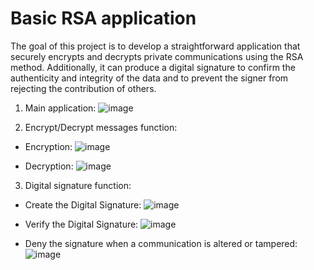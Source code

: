 # Basic RSA application
The goal of this project is to develop a straightforward application that securely encrypts and decrypts private communications using the RSA method. Additionally, it can produce a digital signature to confirm the authenticity and integrity of the data and to prevent the signer from rejecting the contribution of others.

1) Main application:
![image](https://github.com/kieuhuy/Basic-RSA-application/assets/83636991/dc760e6a-fbe9-4e76-89fa-babb2fcab43f)

2) Encrypt/Decrypt messages function:
  - Encryption:
    ![image](https://github.com/kieuhuy/Basic-RSA-application/assets/83636991/b0c76128-c623-4578-807e-9a97ac646aa6)
    
  - Decryption:
    ![image](https://github.com/kieuhuy/Basic-RSA-application/assets/83636991/6c01342c-0bb3-401a-b776-a6b209a0b453)

3) Digital signature function:
  - Create the Digital Signature:
    ![image](https://github.com/kieuhuy/Basic-RSA-application/assets/83636991/ba6ed72c-b979-4612-9446-270271e51814)
    
  - Verify the Digital Signature:
    ![image](https://github.com/kieuhuy/Basic-RSA-application/assets/83636991/2a14c816-f47a-4664-9413-baaaf03e27e8)
    
  - Deny the signature when a communication is altered or tampered:
    ![image](https://github.com/kieuhuy/Basic-RSA-application/assets/83636991/72375c83-3279-4be8-ae6a-e8d9d08ae38a)




